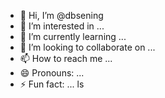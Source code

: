 - 👋 Hi, I’m @dbsening
- 👀 I’m interested in ...
- 🌱 I’m currently learning ...
- 💞️ I’m looking to collaborate on ...
- 📫 How to reach me ...
- 😄 Pronouns: ...
- ⚡ Fun fact: ...
  ls
  
<!---
dbsening/dbsening is a ✨ special ✨ repository because its `README.md` (this file) appears on your GitHub profile.
You can click the Preview link to take a look at your changes.
--->
